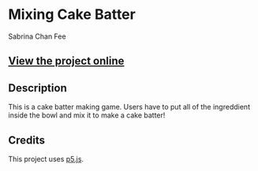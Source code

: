 # Mixing Cake Batter
Sabrina Chan Fee

## [View the project online](https://sabrina-chan-fee.github.io/Cart-253-project/Art%20Jam%201/)

## Description
This is a cake batter making game. Users have to put all of the ingreddient inside the bowl and mix it to make a cake batter!

## Credits
This project uses [p5.js](https://p5js.org).